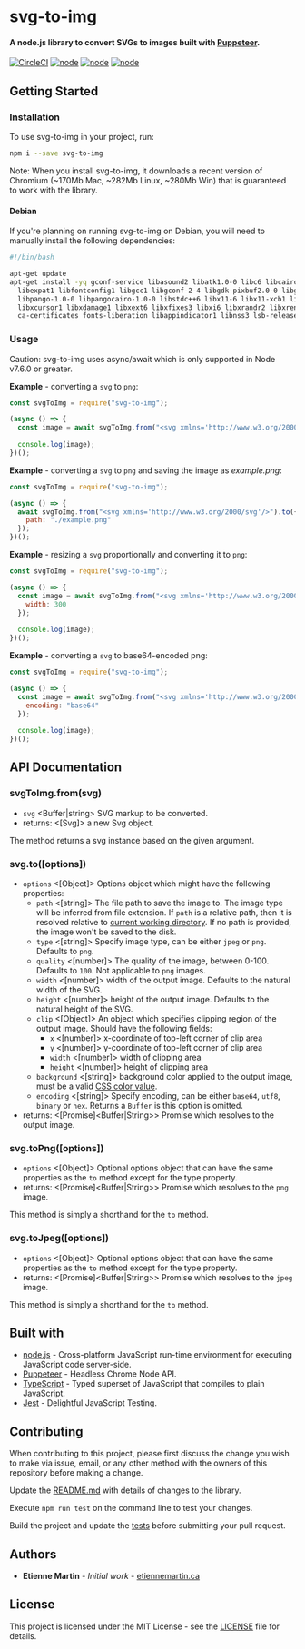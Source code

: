 # svg-to-img

#### A node.js library to convert SVGs to images built with [Puppeteer](https://github.com/GoogleChrome/puppeteer).

[![CircleCI](https://img.shields.io/circleci/project/github/RedSparr0w/node-csgo-parser.svg)](https://circleci.com/gh/etienne-martin/svg-to-img)
[![node](https://img.shields.io/node/v/svg-to-img.svg)](https://www.npmjs.com/package/svg-to-img)
[![node](https://img.shields.io/npm/v/svg-to-img.svg)](https://www.npmjs.com/package/svg-to-img)
[![node](https://img.shields.io/npm/dw/svg-to-img.svg)](https://www.npmjs.com/package/svg-to-img)

## Getting Started

### Installation

To use svg-to-img in your project, run:

```bash
npm i --save svg-to-img
```

Note: When you install svg-to-img, it downloads a recent version of Chromium (~170Mb Mac, ~282Mb Linux, ~280Mb Win) that is guaranteed to work with the library.

#### Debian

If you're planning on running svg-to-img on Debian, you will need to manually install the following dependencies:

```bash
#!/bin/bash

apt-get update
apt-get install -yq gconf-service libasound2 libatk1.0-0 libc6 libcairo2 libcups2 libdbus-1-3 \
  libexpat1 libfontconfig1 libgcc1 libgconf-2-4 libgdk-pixbuf2.0-0 libglib2.0-0 libgtk-3-0 libnspr4 \
  libpango-1.0-0 libpangocairo-1.0-0 libstdc++6 libx11-6 libx11-xcb1 libxcb1 libxcomposite1 \
  libxcursor1 libxdamage1 libxext6 libxfixes3 libxi6 libxrandr2 libxrender1 libxss1 libxtst6 \
  ca-certificates fonts-liberation libappindicator1 libnss3 lsb-release xdg-utils wget
```

### Usage

Caution: svg-to-img uses async/await which is only supported in Node v7.6.0 or greater.

**Example** - converting a `svg` to `png`:

```javascript
const svgToImg = require("svg-to-img");

(async () => {
  const image = await svgToImg.from("<svg xmlns='http://www.w3.org/2000/svg'/>").toPng();
  
  console.log(image);
})();
```

**Example** - converting a `svg` to `png` and saving the image as *example.png*:

```javascript
const svgToImg = require("svg-to-img");

(async () => {
  await svgToImg.from("<svg xmlns='http://www.w3.org/2000/svg'/>").to({
    path: "./example.png"
  });
})();
```

**Example** - resizing a `svg` proportionally and converting it to `png`:

```javascript
const svgToImg = require("svg-to-img");

(async () => {
  const image = await svgToImg.from("<svg xmlns='http://www.w3.org/2000/svg'/>").to({
    width: 300
  });
  
  console.log(image);
})();
```

**Example** - converting a `svg` to base64-encoded png:

```javascript
const svgToImg = require("svg-to-img");

(async () => {
  const image = await svgToImg.from("<svg xmlns='http://www.w3.org/2000/svg'/>").to({
    encoding: "base64"
  });
  
  console.log(image);
})();
```

## API Documentation

### svgToImg.from(svg)
- `svg` <Buffer|string>  SVG markup to be converted.
- returns: <[Svg]> a new Svg object.

The method returns a svg instance based on the given argument.

### svg.to([options])
- `options` <[Object]> Options object which might have the following properties:
  - `path` <[string]> The file path to save the image to. The image type will be inferred from file extension. If `path` is a relative path, then it is resolved relative to [current working directory](https://nodejs.org/api/process.html#process_process_cwd). If no path is provided, the image won't be saved to the disk.
  - `type` <[string]> Specify image type, can be either `jpeg` or `png`. Defaults to `png`.
  - `quality` <[number]> The quality of the image, between 0-100. Defaults to `100`. Not applicable to `png` images.
  - `width` <[number]> width of the output image. Defaults to the natural width of the SVG.
  - `height` <[number]> height of the output image. Defaults to the natural height of the SVG.
  - `clip` <[Object]> An object which specifies clipping region of the output image. Should have the following fields:
    - `x` <[number]> x-coordinate of top-left corner of clip area
    - `y` <[number]> y-coordinate of top-left corner of clip area
    - `width` <[number]> width of clipping area
    - `height` <[number]> height of clipping area
  - `background` <[string]> background color applied to the output image, must be a valid [CSS color value](https://developer.mozilla.org/en-US/docs/Web/CSS/color_value).
  - `encoding` <[string]> Specify encoding, can be either `base64`, `utf8`, `binary` or `hex`. Returns a `Buffer` is this option is omitted.
- returns: <[Promise]<Buffer|String>> Promise which resolves to the output image.

### svg.toPng([options])
- `options` <[Object]> Optional options object that can have the same properties as the `to` method except for the type property.
- returns: <[Promise]<Buffer|String>> Promise which resolves to the `png` image.

This method is simply a shorthand for the `to` method.

### svg.toJpeg([options])
- `options` <[Object]> Optional options object that can have the same properties as the `to` method except for the type property.
- returns: <[Promise]<Buffer|String>> Promise which resolves to the `jpeg` image.

This method is simply a shorthand for the `to` method.

## Built with

* [node.js](https://nodejs.org/en/) - Cross-platform JavaScript run-time environment for executing JavaScript code server-side. 
* [Puppeteer](https://github.com/GoogleChrome/puppeteer/) - Headless Chrome Node API.
* [TypeScript](https://www.typescriptlang.org/) - Typed superset of JavaScript that compiles to plain JavaScript.
* [Jest](https://facebook.github.io/jest/) - Delightful JavaScript Testing.

## Contributing

When contributing to this project, please first discuss the change you wish to make via issue, email, or any other method with the owners of this repository before making a change.

Update the [README.md](https://github.com/etienne-martin/svg-to-img/blob/master/README.md) with details of changes to the library.

Execute `npm run test` on the command line to test your changes.

Build the project and update the [tests](https://github.com/etienne-martin/svg-to-img/tree/master/src/tests) before submitting your pull request.

## Authors

* **Etienne Martin** - *Initial work* - [etiennemartin.ca](http://etiennemartin.ca/)

## License

This project is licensed under the MIT License - see the [LICENSE](https://github.com/etienne-martin/svg-to-img/blob/master/LICENSE) file for details.
